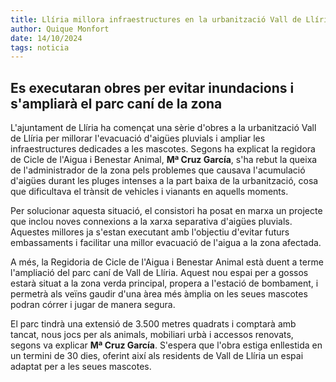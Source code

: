 ```yaml
---  
title: Llíria millora infraestructures en la urbanització Vall de Llíria
author: Quique Monfort  
date: 14/10/2024  
tags: noticia  
---
```


## Es executaran obres per evitar inundacions i s'ampliarà el parc caní de la zona

L'ajuntament de Llíria ha començat una sèrie d'obres a la urbanització Vall de Llíria per millorar l'evacuació d'aigües pluvials i ampliar les infraestructures dedicades a les mascotes. Segons ha explicat la regidora de Cicle de l'Aigua i Benestar Animal, **Mª Cruz García**, s'ha rebut la queixa de l'administrador de la zona pels problemes que causava l'acumulació d'aigües durant les pluges intenses a la part baixa de la urbanització, cosa que dificultava el trànsit de vehicles i vianants en aquells moments.

Per solucionar aquesta situació, el consistori ha posat en marxa un projecte que inclou noves connexions a la xarxa separativa d'aigües pluvials. Aquestes millores ja s'estan executant amb l'objectiu d'evitar futurs embassaments i facilitar una millor evacuació de l'aigua a la zona afectada.

A més, la Regidoria de Cicle de l'Aigua i Benestar Animal està duent a terme l'ampliació del parc caní de Vall de Llíria. Aquest nou espai per a gossos estarà situat a la zona verda principal, propera a l'estació de bombament, i permetrà als veïns gaudir d'una àrea més àmplia on les seues mascotes podran córrer i jugar de manera segura.

El parc tindrà una extensió de 3.500 metres quadrats i comptarà amb tancat, nous jocs per als animals, mobiliari urbà i accessos renovats, segons va explicar **Mª Cruz García**. S'espera que l'obra estiga enllestida en un termini de 30 dies, oferint així als residents de Vall de Llíria un espai adaptat per a les seues mascotes.

